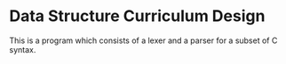 # Data Structure Curriculum Design

This is a program which consists of a lexer and a parser for a subset of C syntax.
